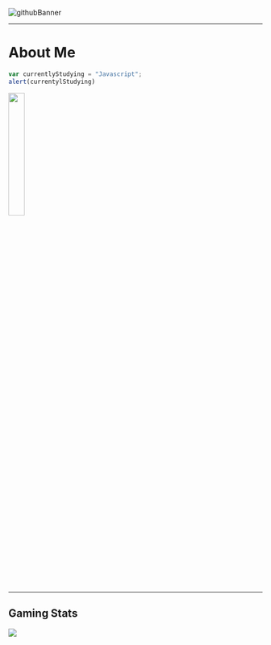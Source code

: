 <!--
**Alex-z01/Alex-z01** is a ✨ _special_ ✨ repository because its `README.md` (this file) appears on your GitHub profile.

Here are some ideas to get you started:

- 🔭 I’m currently working on ...
- 🌱 I’m currently learning ...
- 👯 I’m looking to collaborate on ...
- 🤔 I’m looking for help with ...
- 💬 Ask me about ...
- 📫 How to reach me: ...
- 😄 Pronouns: ...
- ⚡ Fun fact: ...
-->

![githubBanner](https://user-images.githubusercontent.com/69604949/165014619-b3059202-9abd-4f30-856b-de5f1d9ad531.gif)

* * *

<h1> About Me </h1>

```javascript
var currentlyStudying = "Javascript";
alert(currentylStudying)
```

<img src='https://user-images.githubusercontent.com/69604949/165020488-af9eb671-a45e-4a77-8487-ff079cbf5708.png' width='25%' height='25%'/>

* * *

<h2> Gaming Stats </h2>
<img src="https://steam-stat.vercel.app/api?profileName=zchicken"/>



